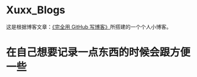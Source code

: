 # Xuxx_Blogs

这是根据博客文章：[《完全用 GitHub 写博客》](https://blog.imalan.cn/archives/blog-with-github/)所搭建的一个个人小博客。

# 在自己想要记录一点东西的时候会跟方便一些
